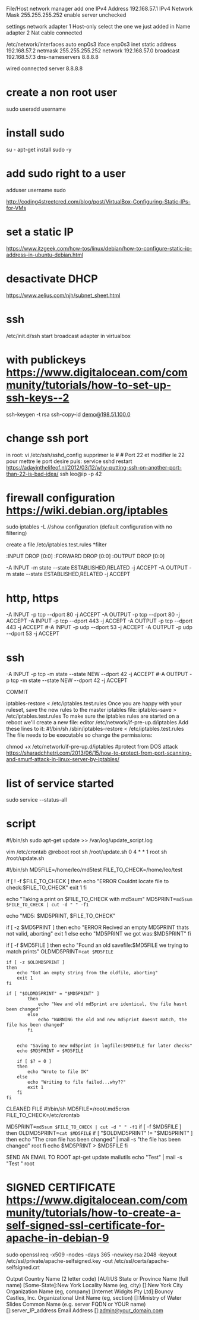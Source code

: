 File/Host network manager
add one
IPv4 Address 192.168.57.1
IPv4 Network Mask 255.255.255.252
enable server unchecked

settings
network
adapter 1 Host-only select the one we just added in Name
adapter 2 Nat cable connected

/etc/network/interfaces
auto enp0s3
iface enp0s3 inet static
address 192.168.57.2
netmask 255.255.255.252
network 192.168.57.0
broadcast 192.168.57.3
dns-nameservers 8.8.8.8

wired connected
server 8.8.8.8

# create a non root user
sudo useradd username
# install sudo
su - 
apt-get install sudo -y
# add sudo right to a user
adduser username sudo

http://coding4streetcred.com/blog/post/VirtualBox-Configuring-Static-IPs-for-VMs

# set a static IP
https://www.itzgeek.com/how-tos/linux/debian/how-to-configure-static-ip-address-in-ubuntu-debian.html

# desactivate DHCP
https://www.aelius.com/njh/subnet_sheet.html

# ssh
/etc/init.d/ssh start
broadcast adapter in virtualbox

# with publickeys https://www.digitalocean.com/community/tutorials/how-to-set-up-ssh-keys--2
ssh-keygen -t rsa
ssh-copy-id demo@198.51.100.0

# change ssh port
in root: vi /etc/ssh/sshd_config
supprimer le # # Port 22 et modifier le 22 pour mettre le port desire
puis: service sshd restart
https://adayinthelifeof.nl/2012/03/12/why-putting-ssh-on-another-port-than-22-is-bad-idea/
ssh leo@ip -p 42

# firewall configuration https://wiki.debian.org/iptables
sudo iptables -L //show configuration (default configuration with no filtering)

create a file /etc/iptables.test.rules
*filter

:INPUT DROP [0:0]
:FORWARD DROP [0:0]
:OUTPUT DROP [0:0]


-A INPUT -m state --state ESTABLISHED,RELATED -j ACCEPT
-A OUTPUT -m state --state ESTABLISHED,RELATED -j ACCEPT

# http, https
-A INPUT -p tcp --dport 80 -j ACCEPT
-A OUTPUT -p tcp --dport 80 -j ACCEPT
-A INPUT -p tcp --dport 443 -j ACCEPT
-A OUTPUT -p tcp --dport 443 -j ACCEPT
#-A INPUT -p udp --dport 53 -j ACCEPT
-A OUTPUT -p udp --dport 53 -j ACCEPT

# ssh
-A INPUT -p tcp -m state --state NEW --dport 42 -j ACCEPT
#-A OUTPUT -p tcp -m state --state NEW --dport 42 -j ACCEPT

COMMIT

iptables-restore < /etc/iptables.test.rules
Once you are happy with your ruleset, save the new rules to the master iptables file:
 iptables-save > /etc/iptables.test.rules
To make sure the iptables rules are started on a reboot we'll create a new file:
 editor /etc/network/if-pre-up.d/iptables
Add these lines to it:
 #!/bin/sh
 /sbin/iptables-restore < /etc/iptables.test.rules
The file needs to be executable so change the permissions:


 chmod +x /etc/network/if-pre-up.d/iptables
#protect from DOS attack
https://sharadchhetri.com/2013/06/15/how-to-protect-from-port-scanning-and-smurf-attack-in-linux-server-by-iptables/


# list of service started
sudo service --status-all

# script
#!/bin/sh
sudo apt-get update >> /var/log/update_script.log

vim /etc/crontab
@reboot         root   	sh /root/update.sh
0  4    * * 1   root   	sh /root/update.sh


#!/bin/sh
MD5FILE=/home/leo/md5test
FILE_TO_CHECK=/home/leo/test

if [ ! -f $FILE_TO_CHECK ]
then
	echo "ERROR Couldnt locate file to check:$FILE_TO_CHECK"
	exit 1
fi

echo "Taking a print on $FILE_TO_CHECK with md5sum"
MD5PRINT=`md5sum $FILE_TO_CHECK | cut -d " " -f1`

echo "MD5: $MD5PRINT, $FILE_TO_CHECK"

if [ -z $MD5PRINT ]
then
	echo "ERROR Recived an empty MD5PRINT thats not valid, aborting"
	exit 1
else
	echo "MD5PRINT we got was:$MD5PRINT"
fi

if [ -f $MD5FILE ]
then
	echo "Found an old savefile:$MD5FILE we trying to match prints"
	OLDMD5PRINT=`cat $MD5FILE`

	if [ -z $OLDMD5PRINT ]
	then
		echo "Got an empty string from the oldfile, aborting"
		exit 1
	fi

	if [ "$OLDMD5PRINT" = "$MD5PRINT" ]
			then
				echo "New and old md5print are identical, the file hasnt been changed"
			else
				echo "WARNING the old and new md5print doesnt match, the file has been changed"
			fi


		echo "Saving to new md5print in logfile:$MD5FILE for later checks"
		echo $MD5PRINT > $MD5FILE

		if [ $? = 0 ]
		then
			echo "Wrote to file OK"
		else
			echo "Writing to file failed...why??"
			exit 1
		fi
	fi






CLEANED FILE
#!/bin/sh
MD5FILE=/root/.md5cron
FILE_TO_CHECK=/etc/crontab

MD5PRINT=`md5sum $FILE_TO_CHECK | cut -d " " -f1`
if [ -f $MD5FILE ]
then
	OLDMD5PRINT=`cat $MD5FILE`
	if [ "$OLDMD5PRINT" != "$MD5PRINT" ]
	then
		echo "The cron file has been changed" | mail -s "the file has been changed" root
	fi
	echo $MD5PRINT > $MD5FILE
fi


SEND AN EMAIL TO ROOT
apt-get update mailutils
echo "Test" | mail -s "Test " root


# SIGNED CERTIFICATE https://www.digitalocean.com/community/tutorials/how-to-create-a-self-signed-ssl-certificate-for-apache-in-debian-9
sudo openssl req -x509 -nodes -days 365 -newkey rsa:2048 -keyout /etc/ssl/private/apache-selfsigned.key -out /etc/ssl/certs/apache-selfsigned.crt


Output
Country Name (2 letter code) [AU]:US
State or Province Name (full name) [Some-State]:New York
Locality Name (eg, city) []:New York City
Organization Name (eg, company) [Internet Widgits Pty Ltd]:Bouncy Castles, Inc.
Organizational Unit Name (eg, section) []:Ministry of Water Slides
Common Name (e.g. server FQDN or YOUR name) []:server_IP_address
Email Address []:admin@your_domain.com